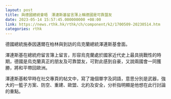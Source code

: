 ```yaml
---
layout: post
title: 與德國總統會晤　澤連斯基留言薄上稱德國是可靠盟友
date: 2023-05-14 15:57:45.000000000 +08:00
link: https://news.rthk.hk/rthk/ch/component/k2/1700509-20230514.htm
categories: rthk
---
```


德國總統施泰因邁爾在柏林與到訪的烏克蘭總統澤連斯基會面。

澤連斯基在總統府留言簿上留言，形容烏克蘭處於國家近代史上最具挑戰性的時期，德國是烏克蘭真正的朋友及可靠盟友，可對此感到自豪，又說兩國會一同獲勝，將和平帶回歐洲。

澤連斯基較早時在社交專頁的帖文中，寫了幾個單字及詞語，意思分別是武器，強大的一籃子方案、防空、重建、歐盟、北約及安全，分析指明顯是他想在此行討論的重點。
